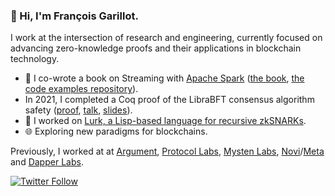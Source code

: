 ### 👋 Hi, I'm François Garillot.

I work at the intersection of research and engineering, currently focused on advancing zero-knowledge proofs and their applications in blockchain technology.

- 📖 I co-wrote a book on Streaming with [Apache Spark](https://spark.apache.org/) ([the book](https://www.oreilly.com/library/view/stream-processing-with/9781491944233/), [the code examples repository](https://github.com/stream-processing-with-spark)).
- In 2021, I completed a Coq proof of the LibraBFT consensus algorithm safety ([proof](http://github.com/novifinancial/librachain), [talk](https://www.youtube.com/watch?v=mgh_b7j4ITI), [slides](https://www.youtube.com/watch?v=mgh_b7j4IT)).
- 🔬 I worked on [Lurk, a Lisp-based language for recursive zkSNARKs](https://www.youtube.com/watch?v=a0paenVUF74).
- 🌐 Exploring new paradigms for blockchains.

Previously, I worked at at [Argument](https://argument.xyz/), [Protocol Labs](https://protocol.ai), [Mysten Labs](https://mystenlabs.com/), [Novi](https://novi.com/)/[Meta](https://about.meta.com/) and [Dapper Labs](https://www.dapperlabs.com/).

[![Twitter Follow](https://img.shields.io/twitter/follow/huitseeker?label=Follow&style=social)](https://twitter.com/intent/follow?screen_name=huitseeker)
